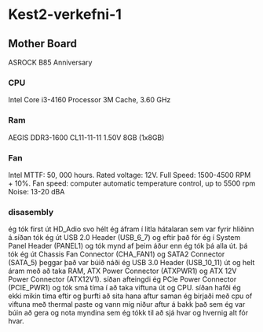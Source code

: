 # Kest2-verkefni-1
## Mother Board
ASROCK B85 Anniversary
### CPU
Intel
Core i3-4160 Processor 3M Cache, 3.60 GHz
### Ram
AEGIS
DDR3-1600 CL11-11-11 1.50V 8GB (1x8GB)
### Fan
Intel
MTTF: 50, 000 hours. Rated voltage: 12V. Full Speed: 1500-4500 RPM + 10%. Fan speed: computer automatic temperature control, up to 5500 rpm Noise: 13-20 dBA
### disasembly
ég tók first út HD_Adio svo hélt ég áfram í litla hátalaran sem var fyrir hliðinn á.síðan tók ég út USB 2.0 Header (USB_6_7) og eftir það fór ég í System Panel Header (PANEL1) og tók mynd af þeim áður enn ég tók þá alla út. þá tók ég út Chassis Fan Connector (CHA_FAN1) og SATA2 Connector (SATA_5) þeggar það var búið náði ég  USB 3.0 Header (USB_10_11) út og helt áram með að taka RAM, ATX Power Connector (ATXPWR1) og ATX 12V Power Connector (ATX12V1). síðan afteingdi ég PCIe Power Connector (PCIE_PWR1) og tók smá tíma í að taka viftuna út og CPU. síðan hafði ég ekki mikin tíma eftir og þurfti að sita hana aftur saman ég birjaði með cpu of viftuna með thermal paste og vann mig niður aftur á bakk það sem ég var búin að gera og nota myndina sem ég tókk til að sjá hvar og hvernig alt fór hvar.
